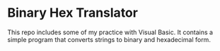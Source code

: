 # Binary Hex Translator

This repo includes some of my practice with Visual Basic. It contains a simple program that converts strings to binary and hexadecimal form.
